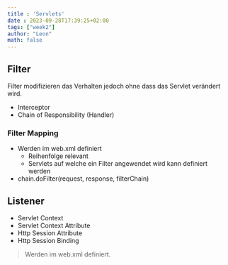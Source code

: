```yaml
---
title : 'Servlets'
date : 2023-09-28T17:39:25+02:00
tags: ["week2"]
author: "Leon"
math: false
---
```


## Filter

Filter modifizieren das Verhalten jedoch ohne dass das Servlet verändert wird.

- Interceptor
- Chain of Responsibility (Handler)

### Filter Mapping

- Werden im web.xml definiert
  - Reihenfolge relevant
  - Servlets auf welche ein Filter angewendet wird kann definiert werden
- chain.doFilter(request, response, filterChain)

## Listener

- Servlet Context
- Servlet Context Attribute
- Http Session Attribute
- Http Session Binding

> Werden im web.xml definiert.


